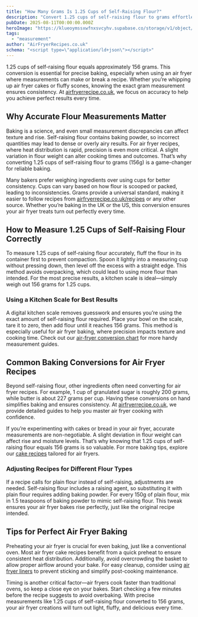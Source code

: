 ```yaml
---
title: "How Many Grams Is 1.25 Cups of Self-Raising Flour?"
description: "Convert 1.25 cups of self-raising flour to grams effortlessly for perfect baking results every time."
pubDate: 2025-08-11T00:00:00.000Z
heroImage: "https://klueoymssxwfnxsvcyhv.supabase.co/storage/v1/object/public/md/how-many-grams-is-1-25-cups-of-self-raising-flour-f071ec71.webp"
tags:
  - "measurement"
author: "AirFryerRecipes.co.uk"
schema: "<script type=\"application/ld+json\"></script>"
---
```


<p>1.25 cups of self-raising flour equals approximately 156 grams. This conversion is essential for precise baking, especially when using an air fryer where measurements can make or break a recipe. Whether you’re whipping up air fryer cakes or fluffy scones, knowing the exact gram measurement ensures consistency. At <a href=https://www.airfryerrecipe.co.uk>airfryerrecipe.co.uk</a>, we focus on accuracy to help you achieve perfect results every time.</p>  

<h2>Why Accurate Flour Measurements Matter</h2>  
<p>Baking is a science, and even small measurement discrepancies can affect texture and rise. Self-raising flour contains baking powder, so incorrect quantities may lead to dense or overly airy results. For air fryer recipes, where heat distribution is rapid, precision is even more critical. A slight variation in flour weight can alter cooking times and outcomes. That’s why converting 1.25 cups of self-raising flour to grams (156g) is a game-changer for reliable baking.</p>  

<p>Many bakers prefer weighing ingredients over using cups for better consistency. Cups can vary based on how flour is scooped or packed, leading to inconsistencies. Grams provide a universal standard, making it easier to follow recipes from <a href=https://www.airfryerrecipe.co.uk/recipes>airfryerrecipe.co.uk/recipes</a> or any other source. Whether you’re baking in the UK or the US, this conversion ensures your air fryer treats turn out perfectly every time.</p>  

<h2>How to Measure 1.25 Cups of Self-Raising Flour Correctly</h2>  
<p>To measure 1.25 cups of self-raising flour accurately, fluff the flour in its container first to prevent compaction. Spoon it lightly into a measuring cup without pressing down, then level off the excess with a straight edge. This method avoids overpacking, which could lead to using more flour than intended. For the most precise results, a kitchen scale is ideal—simply weigh out 156 grams for 1.25 cups.</p>  

<h3>Using a Kitchen Scale for Best Results</h3>  
<p>A digital kitchen scale removes guesswork and ensures you’re using the exact amount of self-raising flour required. Place your bowl on the scale, tare it to zero, then add flour until it reaches 156 grams. This method is especially useful for air fryer baking, where precision impacts texture and cooking time. Check out our <a href=https://www.airfryerrecipe.co.uk/air-fryer-conversion-chart>air-fryer conversion chart</a> for more handy measurement guides.</p>  

<h2>Common Baking Conversions for Air Fryer Recipes</h2>  
<p>Beyond self-raising flour, other ingredients often need converting for air fryer recipes. For example, 1 cup of granulated sugar is roughly 200 grams, while butter is about 227 grams per cup. Having these conversions on hand simplifies baking and ensures consistency. At <a href=https://www.airfryerrecipe.co.uk>airfryerrecipe.co.uk</a>, we provide detailed guides to help you master air fryer cooking with confidence.</p>  

<p>If you’re experimenting with cakes or bread in your air fryer, accurate measurements are non-negotiable. A slight deviation in flour weight can affect rise and moisture levels. That’s why knowing that 1.25 cups of self-raising flour equals 156 grams is so valuable. For more baking tips, explore our <a href=https://www.airfryerrecipe.co.uk/recipe-category/cakes>cake recipes</a> tailored for air fryers.</p>  

<h3>Adjusting Recipes for Different Flour Types</h3>  
<p>If a recipe calls for plain flour instead of self-raising, adjustments are needed. Self-raising flour includes a raising agent, so substituting it with plain flour requires adding baking powder. For every 150g of plain flour, mix in 1.5 teaspoons of baking powder to mimic self-raising flour. This tweak ensures your air fryer bakes rise perfectly, just like the original recipe intended.</p>  

<h2>Tips for Perfect Air Fryer Baking</h2>  
<p>Preheating your air fryer is crucial for even baking, just like a conventional oven. Most air fryer cake recipes benefit from a quick preheat to ensure consistent heat distribution. Additionally, avoid overcrowding the basket to allow proper airflow around your bake. For easy cleanup, consider using <a href=https://www.airfryerrecipe.co.uk/air-fryer-cleaner>air fryer liners</a> to prevent sticking and simplify post-cooking maintenance.</p>  

<p>Timing is another critical factor—air fryers cook faster than traditional ovens, so keep a close eye on your bakes. Start checking a few minutes before the recipe suggests to avoid overbaking. With precise measurements like 1.25 cups of self-raising flour converted to 156 grams, your air fryer creations will turn out light, fluffy, and delicious every time.</p>